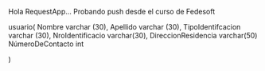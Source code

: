 Hola RequestApp... Probando push desde el curso de Fedesoft

usuario(
Nombre varchar (30),
Apellido  varchar (30),
TipoIdentifcacion varchar (30),
NroIdentificacio varchar(30),
DireccionResidencia varchar(50)
NúmeroDeContacto int 

)